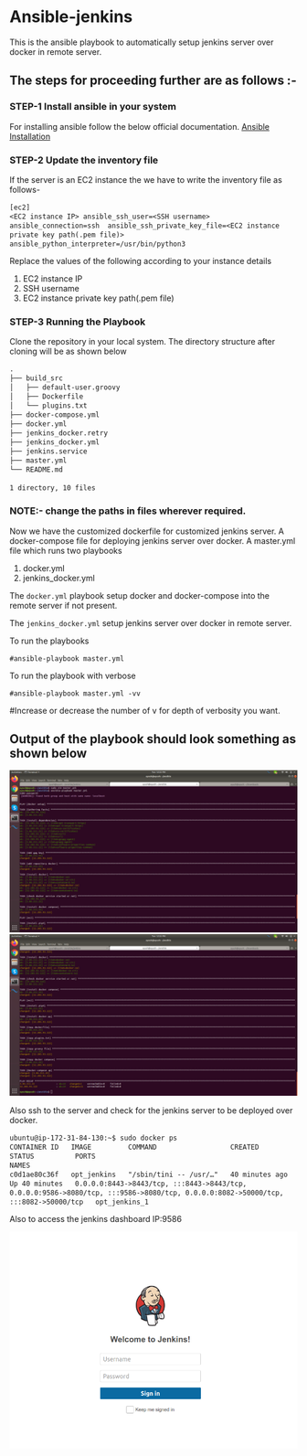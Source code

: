 # Ansible-jenkins
This is the ansible playbook to automatically setup jenkins server over docker in remote server.
## The steps for proceeding further are as follows :-
### STEP-1 Install ansible in your system
For installing ansible follow the below official documentation.
[Ansible Installation](https://docs.ansible.com/ansible/latest/installation_guide/intro_installation.html)
### STEP-2 Update the inventory file
If the server is an EC2 instance the we have to write the inventory file as follows-

```
[ec2]
<EC2 instance IP> ansible_ssh_user=<SSH username> ansible_connection=ssh  ansible_ssh_private_key_file=<EC2 instance private key path(.pem file)> ansible_python_interpreter=/usr/bin/python3
```
Replace the values of the following according to your instance details
1. EC2 instance IP
2. SSH username
3. EC2 instance private key path(.pem file)
### STEP-3 Running the Playbook
Clone the repository in your local system.
The directory structure after cloning will be as shown below
```
.
├── build_src
│   ├── default-user.groovy
│   ├── Dockerfile
│   └── plugins.txt
├── docker-compose.yml
├── docker.yml
├── jenkins_docker.retry
├── jenkins_docker.yml
├── jenkins.service
├── master.yml
└── README.md

1 directory, 10 files
```
### NOTE:- change the paths in files wherever required.
Now we have the customized dockerfile for customized jenkins server.
A docker-compose file for deploying jenkins server over docker.
A master.yml file which runs two playbooks 
1. docker.yml
2. jenkins_docker.yml

The `docker.yml` playbook setup docker and docker-compose into the remote server if not present.

The `jenkins_docker.yml` setup jenkins server over docker in remote server.

To run the playbooks
```
#ansible-playbook master.yml
```
To run the playbook with verbose 
```
#ansible-playbook master.yml -vv
```
#Increase or decrease the number of v for depth of verbosity you want.

## Output of the playbook should look something as shown below
![output1](https://github.com/AyushGupta88/Ansible-jenkins/blob/2cb93ab611037cda1aa4f76f3c0697a7d0c56b2e/Screenshot%20from%202021-09-28%2012-22-42.png "Logo Title Text 1")
![output2](https://github.com/AyushGupta88/Ansible-jenkins/blob/2cb93ab611037cda1aa4f76f3c0697a7d0c56b2e/Screenshot%20from%202021-09-28%2012-22-47.png "Logo Title Text 1")

Also ssh to the server and check for the jenkins server to be deployed over docker.

```
ubuntu@ip-172-31-84-130:~$ sudo docker ps
CONTAINER ID   IMAGE         COMMAND                  CREATED          STATUS          PORTS                                                                                                                               NAMES
c0d1ae80c36f   opt_jenkins   "/sbin/tini -- /usr/…"   40 minutes ago   Up 40 minutes   0.0.0.0:8443->8443/tcp, :::8443->8443/tcp, 0.0.0.0:9586->8080/tcp, :::9586->8080/tcp, 0.0.0.0:8082->50000/tcp, :::8082->50000/tcp   opt_jenkins_1
```
Also to access the jenkins dashboard 
IP:9586

![output2](https://github.com/AyushGupta88/Ansible-jenkins/blob/35824ad12d9f4095f527635e4508fb653f31bf70/image_2021_09_28T07_04_18_832Z.png)
  
  
